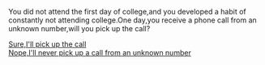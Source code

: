 You did not attend the first day of college,and you developed a habit of constantly not attending college.One day,you receive a phone call from an unknown number,will you pick up the call?

[Sure,I'll pick up the call](pickup.md)  
[Nope,I'll never pick up a call from an unknown number](dropout.md)  